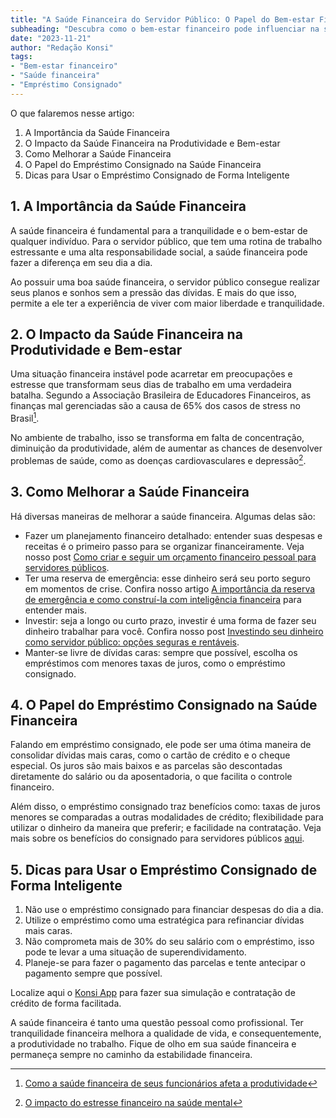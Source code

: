 ```yaml
---
title: "A Saúde Financeira do Servidor Público: O Papel do Bem-estar Financeiro na qualidade de vida e produtividade"
subheading: "Descubra como o bem-estar financeiro pode influenciar na sua produtividade e qualidade de vida."
date: "2023-11-21"
author: "Redação Konsi"
tags:
- "Bem-estar financeiro"
- "Saúde financeira"
- "Empréstimo Consignado"
---
```


O que falaremos nesse artigo:
1. A Importância da Saúde Financeira
2. O Impacto da Saúde Financeira na Produtividade e Bem-estar
3. Como Melhorar a Saúde Financeira
4. O Papel do Empréstimo Consignado na Saúde Financeira
5. Dicas para Usar o Empréstimo Consignado de Forma Inteligente

## 1. A Importância da Saúde Financeira

A saúde financeira é fundamental para a tranquilidade e o bem-estar de qualquer indivíduo. Para o servidor público, que tem uma rotina de trabalho estressante e uma alta responsabilidade social, a saúde financeira pode fazer a diferença em seu dia a dia.

Ao possuir uma boa saúde financeira, o servidor público consegue realizar seus planos e sonhos sem a pressão das dívidas. E mais do que isso, permite a ele ter a experiência de viver com maior liberdade e tranquilidade.

## 2. O Impacto da Saúde Financeira na Produtividade e Bem-estar

Uma situação financeira instável pode acarretar em preocupações e estresse que transformam seus dias de trabalho em uma verdadeira batalha. Segundo a Associação Brasileira de Educadores Financeiros, as finanças mal gerenciadas são a causa de 65% dos casos de stress no Brasil[^1^]. 

No ambiente de trabalho, isso se transforma em falta de concentração, diminuição da produtividade, além de aumentar as chances de desenvolver problemas de saúde, como as doenças cardiovasculares e depressão[^2^]. 

[^1^]: [Como a saúde financeira de seus funcionários afeta a produtividade](https://www.abebrasilia.com.br/dicas/126/como-a-saude-financeira-de-seus-funcionarios-afeta-a-produtividade)
[^2^]: [O impacto do estresse financeiro na saúde mental](https://blog.konsi.com.br/o-impacto-do-estresse-financeiro-na-saude-mental)

## 3. Como Melhorar a Saúde Financeira

Há diversas maneiras de melhorar a saúde financeira. Algumas delas são: 

- Fazer um planejamento financeiro detalhado: entender suas despesas e receitas é o primeiro passo para se organizar financeiramente. Veja nosso post [Como criar e seguir um orçamento financeiro pessoal para servidores públicos](https://blog.konsi.com.br/como-criar-e-seguir-um-orcamento-financeiro-pessoal-para-servidores-publicos).
- Ter uma reserva de emergência: esse dinheiro será seu porto seguro em momentos de crise. Confira nosso artigo [A importância da reserva de emergência e como construí-la com inteligência financeira](https://www.konsi.com.br/blog/a-importancia-da-reserva-de-emerg%C3%AAncia-e-como-construi-la-com-inteligencia-financeira) para entender mais.
- Investir: seja a longo ou curto prazo, investir é uma forma de fazer seu dinheiro trabalhar para você. Confira nosso post [Investindo seu dinheiro como servidor público: opções seguras e rentáveis](https://www.konsi.com.br/blog/investindo-seu-dinheiro-como-servidor-publico-opes-seguras-e-rentáveis).
- Manter-se livre de dívidas caras: sempre que possível, escolha os empréstimos com menores taxas de juros, como o empréstimo consignado.

## 4. O Papel do Empréstimo Consignado na Saúde Financeira

Falando em empréstimo consignado, ele pode ser uma ótima maneira de consolidar dívidas mais caras, como o cartão de crédito e o cheque especial. Os juros são mais baixos e as parcelas são descontadas diretamente do salário ou da aposentadoria, o que facilita o controle financeiro.

Além disso, o empréstimo consignado traz benefícios como: taxas de juros menores se comparadas a outras modalidades de crédito; flexibilidade para utilizar o dinheiro da maneira que preferir; e facilidade na contratação. Veja mais sobre os benefícios do consignado para servidores públicos [aqui](https://www.konsi.com.br/blog/por-que-o-crdito-consignado-a-melhor-escolha-para-servidores-pblicos).

## 5. Dicas para Usar o Empréstimo Consignado de Forma Inteligente

1. Não use o empréstimo consignado para financiar despesas do dia a dia.
2. Utilize o empréstimo como uma estratégica para refinanciar dívidas mais caras.
3. Não comprometa mais de 30% do seu salário com o empréstimo, isso pode te levar a uma situação de superendividamento.
4. Planeje-se para fazer o pagamento das parcelas e tente antecipar o pagamento sempre que possível. 

Localize aqui o [Konsi App](https://app.konsi.com.br) para fazer sua simulação e contratação de crédito de forma facilitada.

A saúde financeira é tanto uma questão pessoal como profissional. Ter tranquilidade financeira melhora a qualidade de vida, e consequentemente, a produtividade no trabalho. Fique de olho em sua saúde financeira e permaneça sempre no caminho da estabilidade financeira.
